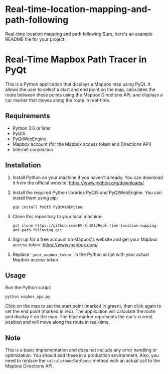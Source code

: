 # Real-time-location-mapping-and-path-following
Real-time location mapping and path following
Sure, here's an example README file for your project:


# Real-Time Mapbox Path Tracer in PyQt

This is a Python application that displays a Mapbox map using PyQt. It allows the user to select a start and end point on the map, calculates the route between these points using the Mapbox Directions API, and displays a car marker that moves along the route in real-time.

## Requirements

- Python 3.6 or later
- PyQt5
- PyQtWebEngine
- Mapbox account (for the Mapbox access token and Directions API)
- Internet connection

## Installation

1. Install Python on your machine if you haven't already. You can download it from the official website: https://www.python.org/downloads/

2. Install the required Python libraries PyQt5 and PyQtWebEngine. You can install them using pip:

    ```
    pip install PyQt5 PyQtWebEngine
    ```

3. Clone this repository to your local machine:

    ```
    git clone https://github.com/EV-X-101/Real-time-location-mapping-and-path-following.git
    ```

4. Sign up for a free account on Mapbox's website and get your Mapbox access token: https://www.mapbox.com/

5. Replace `'your_mapbox_token'` in the Python script with your actual Mapbox access token.

## Usage

Run the Python script:

```
python mapbox_app.py
```

Click on the map to set the start point (marked in green), then click again to set the end point (marked in red). The application will calculate the route and display it on the map. The blue marker represents the car's current position and will move along the route in real-time.

## Note

This is a basic implementation and does not include any error handling or optimization. You should add these in a production environment. Also, you need to replace the `calculateAndSetRoute` method with an actual call to the Mapbox Directions API.


